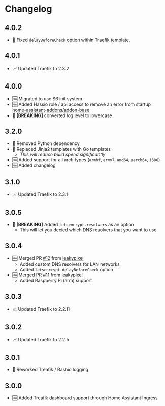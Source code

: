 # Changelog

## 4.0.2

* 🐞 Fixed `delayBeforeCheck` option within Traefik template.

## 4.0.1

* 📈 Updated Traefik to 2.3.2

## 4.0.0

* 🆕 Migrated to use S6 init system
* 🆕 Added Hassio role / api access to remove an error from startup [home-assistant-addons/addon-base](https://github.com/home-assistant-addons/addon-base/issues/41)
* 🐞 **[BREAKING]** converted log level to lowercase

## 3.2.0

* 🐞 Removed Python dependency
* 🐞 Replaced Jinja2 templates with Go templates
    * _This will reduce build speed significantly_
* 🆕 Added support for all arch types (`armhf`, `armv7`, `amd64`, `aarch64`, `i386`)
* 🆕 Added changelog

## 3.1.0

* 📈 Updated Traefik to 2.3.1

## 3.0.5

* 🐞 **[BREAKING]** Added `letsencrypt.resolvers` as an option
    * This will let you decied which DNS resolvers that you want to use

## 3.0.4

* 🆕 Merged PR [#12](https://github.com/alex3305/home-assistant-addons/pull/12) from [leakypixel](https://github.com/leakypixel)
    * Added custom DNS resolvers for LAN networks
    * Added `letsencrypt.delayBeforeCheck` option
* 🆕 Merged PR [#11](https://github.com/alex3305/home-assistant-addons/pull/11) from [leakypixel](https://github.com/leakypixel)
    * Added Raspberry Pi (arm) support

## 3.0.3

* 📈 Updated Traefik to 2.2.11

## 3.0.2

* 📈 Updated Traefik to 2.2.5

## 3.0.1

* 🐞 Reworked Treafik / Bashio logging

## 3.0.0

* 🆕 Added Treafik dashboard support through Home Assistant Ingress
